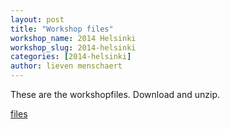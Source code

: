 ```yaml
---
layout: post
title: "Workshop files"
workshop_name: 2014 Helsinki
workshop_slug: 2014-helsinki
categories: [2014-helsinki]
author: lieven menschaert
---
```

These are the workshopfiles. 
Download and unzip.

<a href ="https://www.dropbox.com/s/fcm7wz9miyxffbr/downloads.zip"> files </a>
